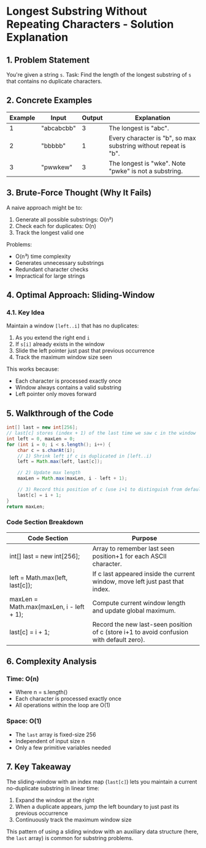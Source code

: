 # Longest Substring Without Repeating Characters - Solution Explanation

## 1. Problem Statement

You're given a string `s`.
Task: Find the length of the longest substring of `s` that contains no duplicate characters.

## 2. Concrete Examples

| Example | Input | Output | Explanation |
|---------|-------|--------|-------------|
| 1 | "abcabcbb" | 3 | The longest is "abc". |
| 2 | "bbbbb" | 1 | Every character is "b", so max substring without repeat is "b". |
| 3 | "pwwkew" | 3 | The longest is "wke". Note "pwke" is not a substring. |

## 3. Brute-Force Thought (Why It Fails)

A naive approach might be to:
1. Generate all possible substrings: O(n²)
2. Check each for duplicates: O(n)
3. Track the longest valid one

Problems:
- O(n³) time complexity
- Generates unnecessary substrings
- Redundant character checks
- Impractical for large strings

## 4. Optimal Approach: Sliding-Window

### 4.1. Key Idea

Maintain a window `[left..i]` that has no duplicates:
1. As you extend the right end `i`
2. If `s[i]` already exists in the window
3. Slide the left pointer just past that previous occurrence
4. Track the maximum window size seen

This works because:
- Each character is processed exactly once
- Window always contains a valid substring
- Left pointer only moves forward

## 5. Walkthrough of the Code

```java
int[] last = new int[256];
// last[c] stores (index + 1) of the last time we saw c in the window
int left = 0, maxLen = 0;
for (int i = 0; i < s.length(); i++) {
    char c = s.charAt(i);
    // 1) Shrink left if c is duplicated in [left..i)
    left = Math.max(left, last[c]);

    // 2) Update max length
    maxLen = Math.max(maxLen, i - left + 1);

    // 3) Record this position of c (use i+1 to distinguish from default zero)
    last[c] = i + 1;
}
return maxLen;
```

### Code Section Breakdown

| Code Section | Purpose |
|--------------|---------|
| int[] last = new int[256]; | Array to remember last seen position+1 for each ASCII character. |
| left = Math.max(left, last[c]); | If c last appeared inside the current window, move left just past that index. |
| maxLen = Math.max(maxLen, i - left + 1); | Compute current window length and update global maximum. |
| last[c] = i + 1; | Record the new last-seen position of c (store i+1 to avoid confusion with default zero). |

## 6. Complexity Analysis

### Time: O(n)
- Where n = s.length()
- Each character is processed exactly once
- All operations within the loop are O(1)

### Space: O(1)
- The `last` array is fixed-size 256
- Independent of input size n
- Only a few primitive variables needed

## 7. Key Takeaway

The sliding-window with an index map (`last[c]`) lets you maintain a current no-duplicate substring in linear time:

1. Expand the window at the right
2. When a duplicate appears, jump the left boundary to just past its previous occurrence
3. Continuously track the maximum window size

This pattern of using a sliding window with an auxiliary data structure (here, the `last` array) is common for substring problems. 
